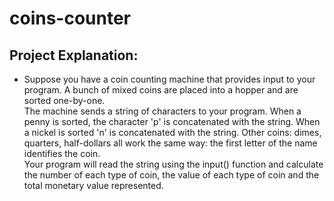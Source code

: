 # coins-counter

## Project Explanation: 
- Suppose you have a coin counting machine that provides input to your program.  A bunch of mixed coins are placed into a hopper and are sorted one-by-one.  
The machine sends a string of characters to your program.  When a penny is sorted, the character 'p' is concatenated with the string.  When a nickel is sorted 'n' is concatenated with the string.  Other coins: dimes, quarters, half-dollars all work the same way: the first letter of the name identifies the coin.  
Your program will read the string using the input() function and calculate the number of each type of coin, the value of each type of coin and the total monetary value represented.
